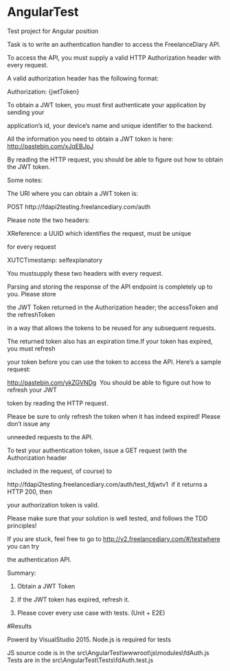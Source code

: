 ﻿# AngularTest
Test project for Angular position


Task is to write an authentication handler to access the FreelanceDiary API.

To access the API, you must supply a valid HTTP Authorization header with every request.

A valid authorization header has the following format:

Authorization: {jwtToken}

To obtain a JWT token, you must first authenticate your application by sending your

application’s id, your device’s name and unique identifier to the backend.

All the information you need to obtain a JWT token is here: http://pastebin.com/xJqEBJpJ ­

By reading the HTTP request, you should be able to figure out how to obtain the JWT token.

Some notes:

The URI where you can obtain a JWT token is:

POST http://fd­api­2­testing.freelancediary.com/auth

Please note the two headers:

X­Reference: a UUID which identifies the request, must be unique

for every request

X­UTC­Timestamp: self­explanatory

You must​supply these two headers with every request.

Parsing and storing the response of the API endpoint is completely up to you. Please store

the JWT Token returned in the Authorization header; the accessToken and the refreshToken

in a way that allows the tokens to be reused for any subsequent requests.

The returned token also has an expiration time.​If your token has expired, you must refresh

your token before you can use the token to access the API. Here’s a sample request:

http://pastebin.com/ykZGVNDg ­ You should be able to figure out how to refresh your JWT

token by reading the HTTP request.

Please be sure to only refresh the token when it has indeed expired! Please don’t issue any

unneeded requests to the API.

To test your authentication token, issue a GET request (with the Authorization header

included in the request, of course) to

http://fd­api­2­testing.freelancediary.com/auth/test_fdjwtv1 ­ if it returns a HTTP 200, then

your authorization token is valid.

Please make sure that your solution is well tested, and follows the TDD principles!

If you are stuck, feel free to go to ​http://v2.freelancediary.com/#/test​where you can try

the authentication API.

Summary:

1. Obtain a JWT Token

2. If the JWT token has expired, refresh it.

3. Please cover every use case with tests. (Unit + E2E)




#Results

Powerd by VisualStudio 2015.  Node.js is required for tests

JS source code is in the src\AngularTest\wwwroot\js\modules\fdAuth.js 
Tests are in the src\AngularTest\Tests\fdAuth.test.js 	